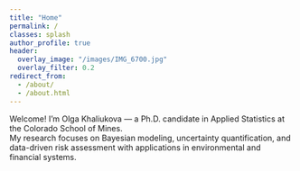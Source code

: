 ```yaml
---
title: "Home"
permalink: /
classes: splash
author_profile: true
header:
  overlay_image: "/images/IMG_6700.jpg"
  overlay_filter: 0.2
redirect_from:
  - /about/
  - /about.html
---
```


Welcome! I’m Olga Khaliukova — a Ph.D. candidate in Applied Statistics at the Colorado School of Mines.  
    My research focuses on Bayesian modeling, uncertainty quantification, and data-driven risk assessment with applications in environmental and financial systems.
